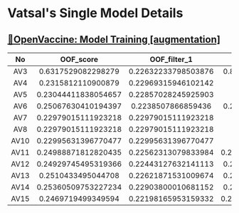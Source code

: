 # Vatsal's Single Model Details

## [💉OpenVaccine: Model Training [augmentation]](https://www.kaggle.com/vatsalparsaniya/openvaccine-model-training-augmentation)

|No|OOF_score|OOF_filter_1 |OOF_filter_0|LB|n_folds|Window_features|cat_feature|num_features |epochs|BATCH_SIZE|
|:-:|:-:|:-:|:-:|:-:|:-:|:-:|:-:|:-:|:-:|:-:|
|AV3|0.6317529082298279|0.22632233798503876|0.8697168827056885|-|5|False|3|3|100|32|
|AV4|0.2315812110900879|0.22969315946102142|nan|-|5|False|3|3|100|32|
|AV5|0.23044411838054657|0.22857028245925903|nan|-|5|True|6|13|100|32|
|AV6|0.25067630410194397|0.2238507866859436|0.2966702878475189|0.25498|5|True|6|13|100|32|
|AV7|0.22979015111923218|0.22979015111923218|nan|-|5|True|6|19|100|32|
|AV8|0.22979015111923218|0.22979015111923218|nan|0.25946|5|True|6|19|100|32|
|AV10|0.22995631396770477|0.22995631396770477|nan|-|5|True|6|19|100|32|
|AV11|0.24988871812820435|0.22562313079833984|0.29501572251319885|-|5|True|6|19|100|32|
|AV12|0.24929745495319366|0.22443127632141113|0.2958187162876129|0.25467|5|True|6|19|100|32|
|AV13|0.2510433495044708|0.22621871531009674|0.2980811893939972|-|5|True|6|19|100|32|
|AV14|0.25360509753227234|0.22903800010681152|0.2996459901332855|-|5|True|6|19|200|32|
|AV15|0.2469719499349594|0.22198165953159332|0.29366111755371094|-|5|True|6|19|100|32|
